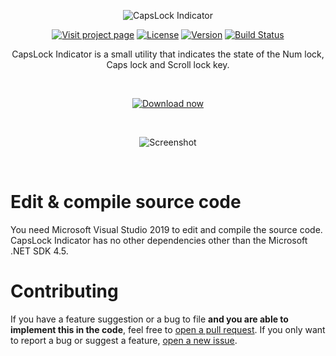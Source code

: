 <p align="center">
  <img src="https://cli.jonaskohl.de/capslock-indicator-logo.png" alt="CapsLock Indicator" />
</p>

<p align="center">
  <a href="https://cli.jonaskohl.de/"><img src="https://static.jonaskohl.de/q50c4wp6/cli-project-page_vlecvcbtz80tqvtt.svg?2" alt="Visit project page"></a>
  <a href="https://opensource.org/licenses/Apache-2.0"><img src="https://img.shields.io/badge/License-Apache%202.0-red.svg?style=for-the-badge&color=344db4" alt="License"></a>
  <a href="https://cli.jonaskohl.de/!/download#latest"><img src="https://cli.jonaskohl.de/version.php?shield=true&amp;_=4" alt="Version"></a>
  <a href="https://travis-ci.org/jonaskohl/CapsLockIndicator"><img src="https://img.shields.io/travis/jonaskohl/CapsLockIndicator?color=344db4&style=for-the-badge" alt="Build Status"></a>
</p>

<p align="center">
  CapsLock Indicator is a small utility that indicates the state of the Num lock, Caps lock and Scroll lock key.
</p>

<p align="center"><br /></p>

<p align="center">
  <a href="https://cli.jonaskohl.de/!/download">
    <img src="https://img.shields.io/static/v1.svg?label=&message=Download%20now&color=%23344db4&style=for-the-badge" alt="Download now" />
  </a>
</p>

<p align="center"><br /></p>

<p align="center">
  <img src="https://static.jonaskohl.de/q50c4wp6/cli_screenshot_sxc0l179voz8jqbq.png" alt="Screenshot">
</p>

<p align="center"><br /></p>

# Edit & compile source code
You need Microsoft Visual Studio 2019 to edit and compile the source code. CapsLock Indicator has no other dependencies other than the Microsoft .NET SDK 4.5.

# Contributing
If you have a feature suggestion or a bug to file **and you are able to implement this in the code**, feel free to [open a pull request](https://github.com/jonaskohl/CapsLockIndicator/pulls). If you only want to report a bug or suggest a feature, [open a new issue](https://github.com/jonaskohl/CapsLockIndicator/issues/new).
